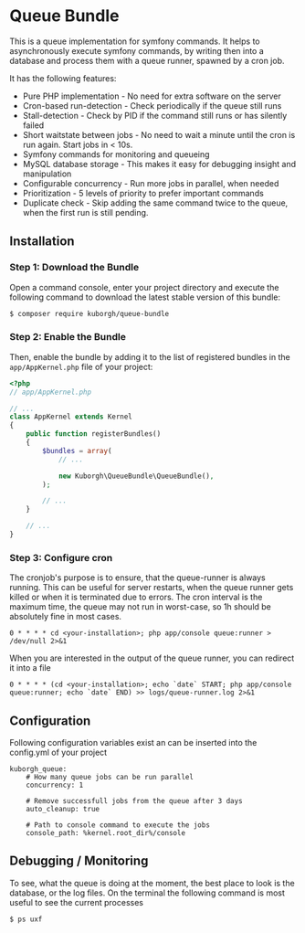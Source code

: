 Queue Bundle
============

This is a queue implementation for symfony commands. 
It helps to asynchronously execute symfony commands, by writing then into a database and process them with a queue runner, spawned by a cron job.

It has the following features:
* Pure PHP implementation - No need for extra software on the server
* Cron-based run-detection - Check periodically if the queue still runs
* Stall-detection - Check by PID if the command still runs or has silently failed
* Short waitstate between jobs - No need to wait a minute until the cron is run again. Start jobs in < 10s.
* Symfony commands for monitoring and queueing
* MySQL database storage - This makes it easy for debugging insight and manipulation
* Configurable concurrency - Run more jobs in parallel, when needed
* Prioritization - 5 levels of priority to prefer important commands
* Duplicate check - Skip adding the same command twice to the queue, when the first run is still pending.

Installation
------------

### Step 1: Download the Bundle

Open a command console, enter your project directory and execute the
following command to download the latest stable version of this bundle:

```bash
$ composer require kuborgh/queue-bundle
```

### Step 2: Enable the Bundle

Then, enable the bundle by adding it to the list of registered bundles
in the `app/AppKernel.php` file of your project:

```php
<?php
// app/AppKernel.php

// ...
class AppKernel extends Kernel
{
    public function registerBundles()
    {
        $bundles = array(
            // ...

            new Kuborgh\QueueBundle\QueueBundle(),
        );

        // ...
    }

    // ...
}
```

### Step 3: Configure cron

The cronjob's purpose is to ensure, that the queue-runner is always running. This can be useful for server restarts, when the queue runner gets killed or when it is terminated due to errors. The cron interval is the maximum time, the queue may not run in worst-case, so 1h should be absolutely fine in most cases.
```crontab
0 * * * * cd <your-installation>; php app/console queue:runner > /dev/null 2>&1
```

When you are interested in the output of the queue runner, you can redirect it into a file
```crontab
0 * * * * (cd <your-installation>; echo `date` START; php app/console queue:runner; echo `date` END) >> logs/queue-runner.log 2>&1
```


Configuration
-------------

Following configuration variables exist an can be inserted into the config.yml of your project
```
kuborgh_queue:
    # How many queue jobs can be run parallel
    concurrency: 1

    # Remove successfull jobs from the queue after 3 days
    auto_cleanup: true

    # Path to console command to execute the jobs
    console_path: %kernel.root_dir%/console
```

Debugging / Monitoring
----------------------

To see, what the queue is doing at the moment, the best place to look is the database, or the log files.
On the terminal the following command is most useful to see the current processes
```bash
$ ps uxf
```
